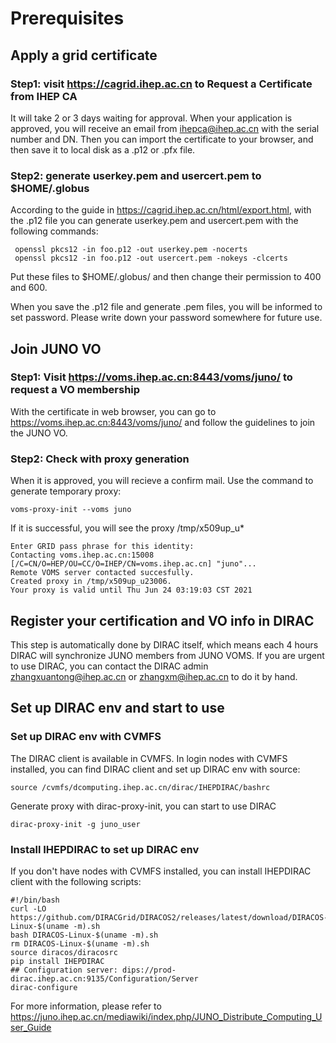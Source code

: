 # Prerequisites
## Apply a grid certificate
### Step1: visit https://cagrid.ihep.ac.cn to **Request a Certificate** from IHEP CA
It will take 2 or 3 days waiting for approval. When your application is approved, you will receive an email from ihepca@ihep.ac.cn with the serial number and DN. Then you can import the certificate to your browser, and then save it to local disk as a .p12 or .pfx file.
### Step2: generate userkey.pem and usercert.pem to $HOME/.globus
According to the guide in https://cagrid.ihep.ac.cn/html/export.html, with the .p12 file you can generate userkey.pem and usercert.pem with the following commands:
```
 openssl pkcs12 -in foo.p12 -out userkey.pem -nocerts
 openssl pkcs12 -in foo.p12 -out usercert.pem -nokeys -clcerts
```
Put these files to $HOME/.globus/ and then change their permission to 400 and 600.

When you save the .p12 file and generate .pem files, you will be informed to set password. Please write down your password somewhere for future use.

## Join JUNO VO

### Step1: Visit https://voms.ihep.ac.cn:8443/voms/juno/ to request a VO membership
With the certificate in web browser, you can go to https://voms.ihep.ac.cn:8443/voms/juno/ and follow the guidelines to join the JUNO VO. 
### Step2: Check with proxy generation
When it is approved, you will recieve a confirm mail. Use the command to generate temporary proxy: 
```
voms-proxy-init --voms juno
```
If it is successful, you will see the proxy /tmp/x509up_u*

```-bash-4.2$ voms-proxy-init --voms juno
Enter GRID pass phrase for this identity:
Contacting voms.ihep.ac.cn:15008 [/C=CN/O=HEP/OU=CC/O=IHEP/CN=voms.ihep.ac.cn] "juno"...
Remote VOMS server contacted succesfully.
Created proxy in /tmp/x509up_u23006.
Your proxy is valid until Thu Jun 24 03:19:03 CST 2021
```
## Register your certification and VO info in DIRAC
This step is automatically done by DIRAC itself, which means each 4 hours DIRAC will synchronize JUNO members from JUNO VOMS. If you are urgent to use DIRAC, you can contact the DIRAC admin zhangxuantong@ihep.ac.cn or zhangxm@ihep.ac.cn to do it by hand.

## Set up DIRAC env and start to use
### Set up DIRAC env with CVMFS
The DIRAC client is available in CVMFS. In login nodes with CVMFS installed, you can find DIRAC client and set up DIRAC env with source:
```
source /cvmfs/dcomputing.ihep.ac.cn/dirac/IHEPDIRAC/bashrc
```

Generate proxy with dirac-proxy-init, you can start to use DIRAC
``` 
dirac-proxy-init -g juno_user
```
    
### Install IHEPDIRAC to set up DIRAC env
If you don't have nodes with CVMFS installed, you can install IHEPDIRAC client with the following scripts:
```
#!/bin/bash
curl -LO https://github.com/DIRACGrid/DIRACOS2/releases/latest/download/DIRACOS-Linux-$(uname -m).sh
bash DIRACOS-Linux-$(uname -m).sh
rm DIRACOS-Linux-$(uname -m).sh
source diracos/diracosrc
pip install IHEPDIRAC
## Configuration server: dips://prod-dirac.ihep.ac.cn:9135/Configuration/Server
dirac-configure
```
    
For more information, please refer to     https://juno.ihep.ac.cn/mediawiki/index.php/JUNO_Distribute_Computing_User_Guide
